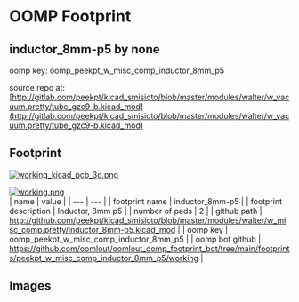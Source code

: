 # OOMP Footprint  
## inductor_8mm-p5  by none  
  
oomp key: oomp_peekpt_w_misc_comp_inductor_8mm_p5  
  
source repo at: [http://gitlab.com/peekpt/kicad_smisioto/blob/master/modules/walter/w_vacuum.pretty/tube_gzc9-b.kicad_mod](http://gitlab.com/peekpt/kicad_smisioto/blob/master/modules/walter/w_vacuum.pretty/tube_gzc9-b.kicad_mod)  
## Footprint  
  
[![working_kicad_pcb_3d.png](working_kicad_pcb_3d_600.png)](working_kicad_pcb_3d.png)  
  
[![working.png](working_600.png)](working.png)  
| name | value | 
| --- | --- | 
| footprint name | inductor_8mm-p5 | 
| footprint description | Inductor, 8mm p5 | 
| number of pads | 2 | 
| github path | http://github.com/peekpt/kicad_smisioto/blob/master/modules/walter/w_misc_comp.pretty/inductor_8mm-p5.kicad_mod | 
| oomp key | oomp_peekpt_w_misc_comp_inductor_8mm_p5 | 
| oomp bot github | https://github.com/oomlout/oomlout_oomp_footprint_bot/tree/main/footprints/peekpt_w_misc_comp_inductor_8mm_p5/working | 
## Images  

